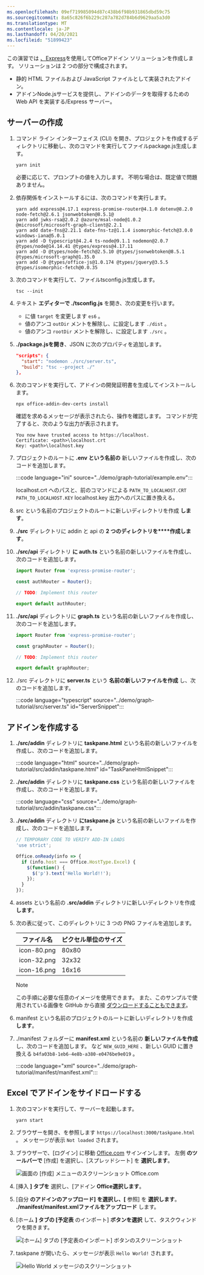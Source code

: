```yaml
---
ms.openlocfilehash: 09ef719985094d87c438b6f98b931865dbd59c75
ms.sourcegitcommit: 8a65c826f6b229c287a782d784b6d9629aa5a3d0
ms.translationtype: MT
ms.contentlocale: ja-JP
ms.lasthandoff: 04/20/2021
ms.locfileid: "51899423"
---
```

<!-- markdownlint-disable MD002 MD041 -->

この演習では [、Express](http://expressjs.com/)を使用してOfficeアドイン ソリューションを作成します。 ソリューションは 2 つの部分で構成されます。

- 静的 HTML ファイルおよび JavaScript ファイルとして実装されたアドイン。
- アドインNode.jsサービスを提供し、アドインのデータを取得するための Web API を実装する/Express サーバー。

## <a name="create-the-server"></a>サーバーの作成

1. コマンド ライン インターフェイス (CLI) を開き、プロジェクトを作成するディレクトリに移動し、次のコマンドを実行してファイルpackage.js生成します。

    ```Shell
    yarn init
    ```

    必要に応じて、プロンプトの値を入力します。 不明な場合は、既定値で問題ありません。

1. 依存関係をインストールするには、次のコマンドを実行します。

    ```Shell
    yarn add express@4.17.1 express-promise-router@4.1.0 dotenv@8.2.0 node-fetch@2.6.1 jsonwebtoken@8.5.1@
    yarn add jwks-rsa@2.0.2 @azure/msal-node@1.0.2 @microsoft/microsoft-graph-client@2.2.1
    yarn add date-fns@2.21.1 date-fns-tz@1.1.4 isomorphic-fetch@3.0.0 windows-iana@5.0.1
    yarn add -D typescript@4.2.4 ts-node@9.1.1 nodemon@2.0.7 @types/node@14.14.41 @types/express@4.17.11
    yarn add -D @types/node-fetch@2.5.10 @types/jsonwebtoken@8.5.1 @types/microsoft-graph@1.35.0
    yarn add -D @types/office-js@1.0.174 @types/jquery@3.5.5 @types/isomorphic-fetch@0.0.35
    ```

1. 次のコマンドを実行して、ファイルtsconfig.js生成します。

    ```Shell
    tsc --init
    ```

1. テキスト **エディターで ./tsconfig.js** を開き、次の変更を行います。

    - に値 `target` を変更します `es6` 。
    - 値のアンコ `outDir` メントを解除し、に設定します `./dist` 。
    - 値のアンコ `rootDir` メントを解除し、に設定します `./src` 。

1. **./package.jsを開き**、JSON に次のプロパティを追加します。

    ```json
    "scripts": {
      "start": "nodemon ./src/server.ts",
      "build": "tsc --project ./"
    },
    ```

1. 次のコマンドを実行して、アドインの開発証明書を生成してインストールします。

    ```Shell
    npx office-addin-dev-certs install
    ```

    確認を求めるメッセージが表示されたら、操作を確認します。 コマンドが完了すると、次のような出力が表示されます。

    ```Shell
    You now have trusted access to https://localhost.
    Certificate: <path>\localhost.crt
    Key: <path>\localhost.key
    ```

1. プロジェクトのルートに **.env という名前の** 新しいファイルを作成し、次のコードを追加します。

    :::code language="ini" source="../demo/graph-tutorial/example.env":::

    localhost.crt へのパスと、前のコマンドによる `PATH_TO_LOCALHOST.CRT` `PATH_TO_LOCALHOST.KEY` localhost.key 出力へのパスに置き換える。

1. src という名前のプロジェクトのルートに新しいディレクトリを作成 **します**。

1. **./src** ディレクトリに addin と api の **2 つのディレクトリを****作成します**。

1. **./src/api** ディレクトリ **に auth.ts** という名前の新しいファイルを作成し、次のコードを追加します。

    ```typescript
    import Router from 'express-promise-router';

    const authRouter = Router();

    // TODO: Implement this router

    export default authRouter;
    ```

1. **./src/api** ディレクトリに **graph.ts** という名前の新しいファイルを作成し、次のコードを追加します。

    ```typescript
    import Router from 'express-promise-router';

    const graphRouter = Router();

    // TODO: Implement this router

    export default graphRouter;
    ```

1. ./src ディレクトリに **server.ts** という **名前の新しいファイルを作成** し、次のコードを追加します。

    :::code language="typescript" source="../demo/graph-tutorial/src/server.ts" id="ServerSnippet":::

## <a name="create-the-add-in"></a>アドインを作成する

1. **./src/addin** ディレクトリに **taskpane.html** という名前の新しいファイルを作成し、次のコードを追加します。

    :::code language="html" source="../demo/graph-tutorial/src/addin/taskpane.html" id="TaskPaneHtmlSnippet":::

1. **./src/addin** ディレクトリに **taskpane.css** という名前の新しいファイルを作成し、次のコードを追加します。

    :::code language="css" source="../demo/graph-tutorial/src/addin/taskpane.css":::

1. **./src/addin** ディレクトリ **にtaskpane.js** という名前の新しいファイルを作成し、次のコードを追加します。

    ```javascript
    // TEMPORARY CODE TO VERIFY ADD-IN LOADS
    'use strict';

    Office.onReady(info => {
      if (info.host === Office.HostType.Excel) {
        $(function() {
          $('p').text('Hello World!!');
        });
      }
    });
    ```

1. assets という名前の **.src/addin** ディレクトリに新しいディレクトリを作成 **します**。

1. 次の表に従って、このディレクトリに 3 つの PNG ファイルを追加します。

    | ファイル名   | ピクセル単位のサイズ |
    |-------------|----------------|
    | icon-80.png | 80x80          |
    | icon-32.png | 32x32          |
    | icon-16.png | 16x16          |

    > [!NOTE]
    > この手順に必要な任意のイメージを使用できます。 また、このサンプルで使用されている画像を GitHub から直接 [ダウンロードすることもできます](https://github.com/microsoftgraph/msgraph-training-office-addin/demo/graph-tutorial/src/addin/assets)。

1. manifest という名前のプロジェクトのルートに新しいディレクトリを作成 **します**。

1. ./manifest フォルダーに **manifest.xml** という名前の **新しいファイルを作成** し、次のコードを追加します。 など `NEW_GUID_HERE` 、新しい GUID に置き換える `b4fa03b8-1eb6-4e8b-a380-e0476be9e019` 。

    :::code language="xml" source="../demo/graph-tutorial/manifest/manifest.xml":::

## <a name="side-load-the-add-in-in-excel"></a>Excel でアドインをサイドロードする

1. 次のコマンドを実行して、サーバーを起動します。

    ```Shell
    yarn start
    ```

1. ブラウザーを開き、を参照します `https://localhost:3000/taskpane.html` 。 メッセージが表示 `Not loaded` されます。

1. ブラウザーで、[ログイン] に移動 [Office.com](https://www.office.com/) サインインします。 左側 **のツールバーで** [作成] を選択し、[スプレッドシート] を **選択します**。

    ![画面の [作成] メニューのスクリーンショット Office.com](images/office-select-excel.png)

1. [挿入 **] タブを** 選択し、[アドイン **Office選択します**。

1. [自分 **のアドインのアップロード] を選択し、[** 参照] を **選択します**。 **./manifest/manifest.xmlファイルをアップロード** します。

1. [ホーム **] タブの [予定表** のインポート] **ボタンを選択** して、タスクウィンドウを開きます。

    ![[ホーム] タブの [予定表のインポート] ボタンのスクリーンショット](images/get-started.png)

1. taskpane が開いたら、メッセージが表示 `Hello World!` されます。

    ![Hello World メッセージのスクリーンショット](images/hello-world.png)
